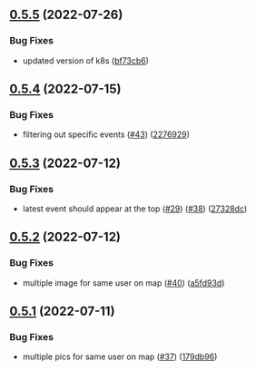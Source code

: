 ## [0.5.5](https://github.com/EddieHubCommunity/EddieHubLive/compare/v0.5.4...v0.5.5) (2022-07-26)


### Bug Fixes

* updated version of k8s ([bf73cb6](https://github.com/EddieHubCommunity/EddieHubLive/commit/bf73cb6996a02a49ba0d749a227a8a180b7992ae))



## [0.5.4](https://github.com/EddieHubCommunity/EddieHubLive/compare/v0.5.3...v0.5.4) (2022-07-15)


### Bug Fixes

* filtering out specific events ([#43](https://github.com/EddieHubCommunity/EddieHubLive/issues/43)) ([2276929](https://github.com/EddieHubCommunity/EddieHubLive/commit/22769293ab9d575d39378d4a0a2e0871678619fe))



## [0.5.3](https://github.com/EddieHubCommunity/EddieHubLive/compare/v0.5.2...v0.5.3) (2022-07-12)


### Bug Fixes

* latest event should appear at the top ([#29](https://github.com/EddieHubCommunity/EddieHubLive/issues/29)) ([#38](https://github.com/EddieHubCommunity/EddieHubLive/issues/38)) ([27328dc](https://github.com/EddieHubCommunity/EddieHubLive/commit/27328dcf0ce9fd3353cb93b83f44136f784efb63))



## [0.5.2](https://github.com/EddieHubCommunity/EddieHubLive/compare/v0.5.1...v0.5.2) (2022-07-12)


### Bug Fixes

* multiple image for same user on map  ([#40](https://github.com/EddieHubCommunity/EddieHubLive/issues/40)) ([a5fd93d](https://github.com/EddieHubCommunity/EddieHubLive/commit/a5fd93d81ae2688ced019964ac6dfc762243c06a))



## [0.5.1](https://github.com/EddieHubCommunity/EddieHubLive/compare/v0.5.0...v0.5.1) (2022-07-11)


### Bug Fixes

* multiple pics for same user on map ([#37](https://github.com/EddieHubCommunity/EddieHubLive/issues/37)) ([179db96](https://github.com/EddieHubCommunity/EddieHubLive/commit/179db9661f7c4012b63cdc78e6c75b9484ba534f))



